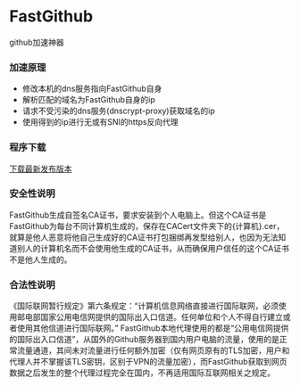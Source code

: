 # FastGithub
github加速神器

### 加速原理
* 修改本机的dns服务指向FastGithub自身
* 解析匹配的域名为FastGithub自身的ip
* 请求不受污染的dns服务(dnscrypt-proxy)获取域名的ip
* 使用得到的ip进行无或有SNI的https反向代理

### 程序下载
[下载最新发布版本](https://gitee.com/jiulang/fast-github) 

### 安全性说明
FastGithub生成自签名CA证书，要求安装到个人电脑上。但这个CA证书是FastGithub为每台不同计算机生成的，保存在CACert文件夹下的{计算机}.cer，就算是他人恶意将他自己生成好的CA证书打包捆绑再发型给别人，也因为无法知道别人的计算机名而不会使用他生成的CA证书，从而确保用户信任的这个CA证书不是他人生成的。

### 合法性说明
《国际联网暂行规定》第六条规定：“计算机信息网络直接进行国际联网，必须使用邮电部国家公用电信网提供的国际出入口信道。任何单位和个人不得自行建立或者使用其他信道进行国际联网。”
FastGithub本地代理使用的都是“公用电信网提供的国际出入口信道”，从国外的Github服务器到国内用户电脑的流量，使用的是正常流量通道，其间未对流量进行任何额外加密（仅有网页原有的TLS加密，用户和代理人并不掌握该TLS密钥，区别于VPN的流量加密），而FastGithub获取到网页数据之后发生的整个代理过程完全在国内，不再适用国际互联网相关之规定。
